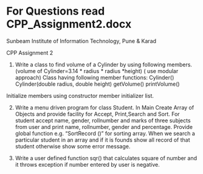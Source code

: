 # For Questions read CPP_Assignment2.docx

Sunbeam Institute of Information Technology, Pune & Karad

CPP Assignment 2

1) Write a class to find volume of a Cylinder by using following members.(volume of Cylinder=3.14 * radius * radius *height)
 ( use modular approach) 
 Class having following member functions:
 Cylinder()
 Cylinder(double radius, double height)
 getVolume()
 printVolume()

 Initialize members using constructor member initializer list.

2) Write a menu driven program for class Student. In Main Create Array of Objects and provide facility for Accept,
 Print,Search and Sort.
 For student accept name, gender, rollnumber and marks of three subjects from 	user and print name, 
 rollnumber, gender and percentage.
 Provide global function e.g. “SortRecord ()” for sorting array. When we search 	a particular student in an array and 
 if it is founds show all record of that 	
 student otherwise show some error message.
 
3) Write a user defined function sqr() that calculates square of number and it throws exception if number
 entered by user is negative.
